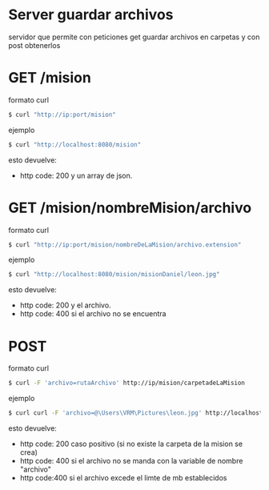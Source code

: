 # Server guardar archivos
servidor que permite con peticiones get guardar archivos en carpetas
y con post obtenerlos

# GET /mision

  formato curl
```sh
$ curl "http://ip:port/mision"
```
 ejemplo
 ```sh
$ curl "http://localhost:8080/mision"
```


esto devuelve:
  - http code: 200 y un array de json.


# GET /mision/nombreMision/archivo

  formato curl
```sh
$ curl "http://ip:port/mision/nombreDeLaMision/archivo.extension"
```
 ejemplo
 ```sh
$ curl "http://localhost:8080/mision/misionDaniel/leon.jpg"
```


esto devuelve:
  - http code: 200 y el archivo.
  - http code: 400 si el archivo no se encuentra

# POST

  formato curl
```sh
$ curl -F 'archivo=rutaArchivo' http://ip/mision/carpetadeLaMision
```
 ejemplo
 ```sh
$ curl curl -F 'archivo=@\Users\VRM\Pictures\leon.jpg' http://localhost:8080/mision/misionDaniel
```


esto devuelve:
  - http code: 200 caso positivo (si no existe la carpeta de la mision se crea)
  - http code: 400 si el archivo no se manda con la variable de nombre "archivo"
  - http code:400 si el archivo excede el limte de mb establecidos
